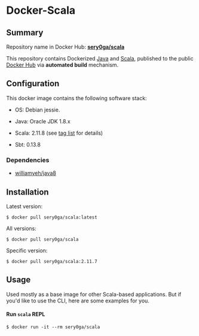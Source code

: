 Docker-Scala
============

## Summary

Repository name in Docker Hub: **[sery0ga/scala](https://registry.hub.docker.com/u/sery0ga/scala/)**

This repository contains Dockerized [Java](https://www.java.com/) and [Scala](http://www.scala-lang.org), published to the public [Docker Hub](https://registry.hub.docker.com/) via **automated build** mechanism.



## Configuration

This docker image contains the following software stack:

- OS: Debian jessie.

- Java: Oracle JDK 1.8.x

- Scala: 2.11.8 (see [tag list](https://registry.hub.docker.com/u/sery0ga/scala/tags/manage/) for details)

- Sbt: 0.13.8



### Dependencies

* [williamyeh/java8](https://github.com/William-Yeh/docker-java8)




## Installation


Latest version:

   ```
   $ docker pull sery0ga/scala:latest
   ```

All versions:

   ```
   $ docker pull sery0ga/scala
   ```

Specific version:

   ```
   $ docker pull sery0ga/scala:2.11.7
   ```



## Usage

Used mostly as a base image for other Scala-based applications. But if you'd like to use the CLI, here are some examples for you.


#### Run `scala` REPL

```
$ docker run -it --rm sery0ga/scala
```
